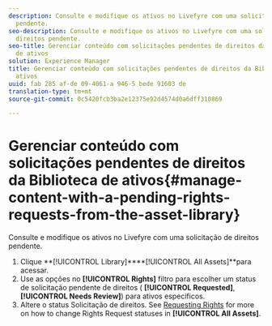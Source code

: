 ```yaml
---
description: Consulte e modifique os ativos no Livefyre com uma solicitação de direitos
  pendente.
seo-description: Consulte e modifique os ativos no Livefyre com uma solicitação de
  direitos pendente.
seo-title: Gerenciar conteúdo com solicitações pendentes de direitos da Biblioteca
  de ativos
solution: Experience Manager
title: Gerenciar conteúdo com solicitações pendentes de direitos da Biblioteca de
  ativos
uuid: fab 285 af-de 09-4061-a 946-5 bede 91603 de
translation-type: tm+mt
source-git-commit: 0c5420fcb3ba2e12375e92d4574d0a6dff310869

---
```



# Gerenciar conteúdo com solicitações pendentes de direitos da Biblioteca de ativos{#manage-content-with-a-pending-rights-requests-from-the-asset-library}

Consulte e modifique os ativos no Livefyre com uma solicitação de direitos pendente.

1. Clique **[!UICONTROL Library]****[!UICONTROL All Assets]**para acessar.
1. Use as opções no **[!UICONTROL Rights]** filtro para escolher um status de solicitação pendente de direitos ( **[!UICONTROL Requested]**, **[!UICONTROL Needs Review]**) para ativos específicos.
1. Altere o status Solicitação de direitos. See [Requesting Rights](../c-how-requesting-rights-works/c-how-requesting-rights-works.md#c_how_requesting_rights_works) for more on how to change Rights Request statuses in **[!UICONTROL All Assets]**.
